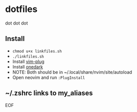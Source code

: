 # dotfiles
dot dot dot

## Install
* `chmod u+x linkfiles.sh`
* `./linkfiles.sh`
* Install [vim-plug](https://github.com/junegunn/vim-plug)
* Install [onedark](https://github.com/joshdick/onedark.vim)
* NOTE: Both should be in ~/.local/share/nvim/site/autoload
* Open neovim and run `:PlugInstall`

## ~/.zshrc links to my_aliases

EOF

